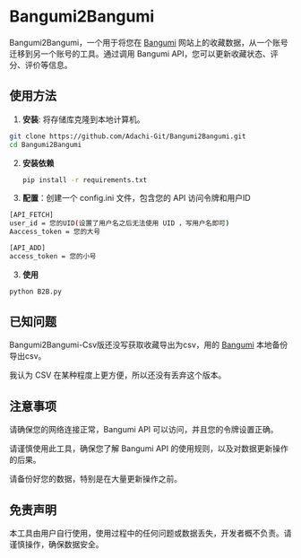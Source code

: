 # Bangumi2Bangumi

Bangumi2Bangumi，一个用于将您在    [Bangumi](https://bgm.tv/)    网站上的收藏数据，从一个账号迁移到另一个账号的工具。通过调用 Bangumi API，您可以更新收藏状态、评分、评价等信息。

## 使用方法

1.  **安装**: 将存储库克隆到本地计算机。

   ```bash
   git clone https://github.com/Adachi-Git/Bangumi2Bangumi.git
   cd Bangumi2Bangumi
   ```

2. **安装依赖**  

   ```bash
   pip install -r requirements.txt
   ```

2.  **配置**：创建一个 config.ini 文件，包含您的 API 访问令牌和用户ID
 ```bash
[API_FETCH]
user_id = 您的UID(设置了用户名之后无法使用 UID ，写用户名即可)
Aaccess_token = 您的大号

[API_ADD]
access_token = 您的小号
 ```

3.  **使用**

```bash
python B2B.py
```

## 已知问题
Bangumi2Bangumi-Csv版还没写获取收藏导出为csv，用的    [Bangumi](https://github.com/czy0729/Bangumi)    本地备份导出csv。

我认为 CSV 在某种程度上更方便，所以还没有丢弃这个版本。

## 注意事项
请确保您的网络连接正常，Bangumi API 可以访问，并且您的令牌设置正确。

请谨慎使用此工具，确保您了解 Bangumi API 的使用规则，以及对数据更新操作的后果。

请备份好您的数据，特别是在大量更新操作之前。

## 免责声明
本工具由用户自行使用，使用过程中的任何问题或数据丢失，开发者概不负责。请谨慎操作，确保数据安全。
